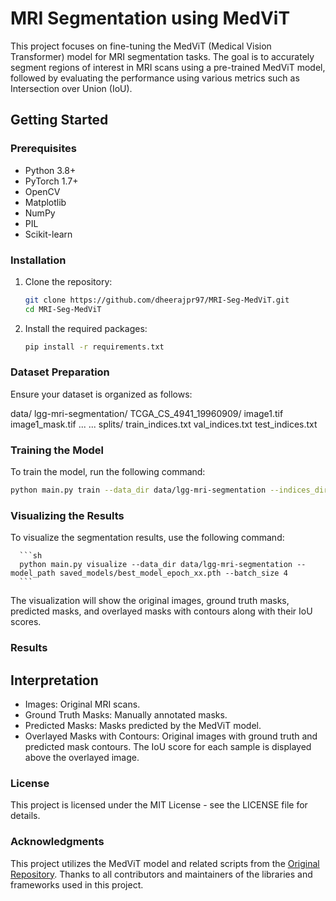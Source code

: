 # MRI Segmentation using MedViT

This project focuses on fine-tuning the MedViT (Medical Vision Transformer) model for MRI segmentation tasks. The goal is to accurately segment regions of interest in MRI scans using a pre-trained MedViT model, followed by evaluating the performance using various metrics such as Intersection over Union (IoU).

## Getting Started

### Prerequisites

- Python 3.8+
- PyTorch 1.7+
- OpenCV
- Matplotlib
- NumPy
- PIL
- Scikit-learn

### Installation

1. Clone the repository:
   ```sh
   git clone https://github.com/dheerajpr97/MRI-Seg-MedViT.git
   cd MRI-Seg-MedViT
2. Install the required packages:
   ```sh
   pip install -r requirements.txt

### Dataset Preparation
Ensure your dataset is organized as follows:

data/
  lgg-mri-segmentation/
    TCGA_CS_4941_19960909/
      image1.tif
      image1_mask.tif
      ...
    ...
  splits/
    train_indices.txt
    val_indices.txt
    test_indices.txt

### Training the Model
To train the model, run the following command:
   ```sh
   python main.py train --data_dir data/lgg-mri-segmentation --indices_dir data/splits --epochs 25 --batch_size 4 --lr 0.001 --save_dir saved_models
   ```

### Visualizing the Results
To visualize the segmentation results, use the following command:

      ```sh 
      python main.py visualize --data_dir data/lgg-mri-segmentation --model_path saved_models/best_model_epoch_xx.pth --batch_size 4
      ```
The visualization will show the original images, ground truth masks, predicted masks, and overlayed masks with contours along with their IoU scores.

### Results
 <!-- output.jpeg -->
## Interpretation
- Images: Original MRI scans.
- Ground Truth Masks: Manually annotated masks.
- Predicted Masks: Masks predicted by the MedViT model.
- Overlayed Masks with Contours: Original images with ground truth and predicted mask contours. The IoU score for each sample is displayed above the overlayed image.

### License
This project is licensed under the MIT License - see the LICENSE file for details.

### Acknowledgments
This project utilizes the MedViT model and related scripts from the [Original Repository](https://github.com/Omid-Nejati/MedViT). 
Thanks to all contributors and maintainers of the libraries and frameworks used in this project.